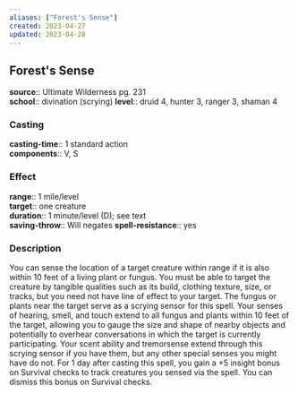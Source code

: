 ```yaml
---
aliases: ["Forest's Sense"]
created: 2023-04-27
updated: 2023-04-28
---
```


## Forest's Sense

**source**:: Ultimate Wilderness pg. 231  
**school**:: divination (scrying)
**level**:: druid 4, hunter 3, ranger 3, shaman 4

### Casting

**casting-time**:: 1 standard action  
**components**:: V, S

### Effect

**range**:: 1 mile/level  
**target**:: one creature  
**duration**:: 1 minute/level (D); see text  
**saving-throw**:: Will negates
**spell-resistance**:: yes

### Description

You can sense the location of a target creature within range if it is also within 10 feet of a living plant or fungus. You must be able to target the creature by tangible qualities such as its build, clothing texture, size, or tracks, but you need not have line of effect to your target. The fungus or plants near the target serve as a scrying sensor for this spell. Your senses of hearing, smell, and touch extend to all fungus and plants within 10 feet of the target, allowing you to gauge the size and shape of nearby objects and potentially to overhear conversations in which the target is currently participating. Your scent ability and tremorsense extend through this scrying sensor if you have them, but any other special senses you might have do not. For 1 day after casting this spell, you gain a +5 insight bonus on Survival checks to track creatures you sensed via the spell. You can dismiss this bonus on Survival checks.
